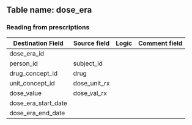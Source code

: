 ## Table name: dose_era

### Reading from prescriptions

| Destination Field | Source field | Logic | Comment field |
| --- | --- | --- | --- |
| dose_era_id |  |  |  |
| person_id | subject_id |  |  |
| drug_concept_id | drug |  |  |
| unit_concept_id | dose_unit_rx |  |  |
| dose_value | dose_val_rx |  |  |
| dose_era_start_date |  |  |  |
| dose_era_end_date |  |  |  |


